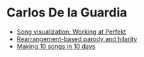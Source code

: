 # Carlos De la Guardia

- [Song visualization: Working at Perfekt](/perfekt)
- [Rearrangement-based parody and hilarity](/parody)
- [Making 10 songs in 10 days](/ten-songs)